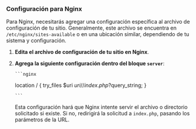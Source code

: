 ### Configuración para Nginx

Para Nginx, necesitarás agregar una configuración específica al archivo de configuración de tu sitio. Generalmente, este archivo se encuentra en `/etc/nginx/sites-available` o en una ubicación similar, dependiendo de tu sistema y configuración.

1.  **Edita el archivo de configuración de tu sitio en Nginx**.
2.  **Agrega la siguiente configuración dentro del bloque `server`**:

        ```nginx

    location / {
    try_files $uri $uri/ /index.php?$query_string;
    }

        ```

    Esta configuración hará que Nginx intente servir el archivo o directorio solicitado si existe. Si no, redirigirá la solicitud a `index.php`, pasando los parámetros de la URL.
